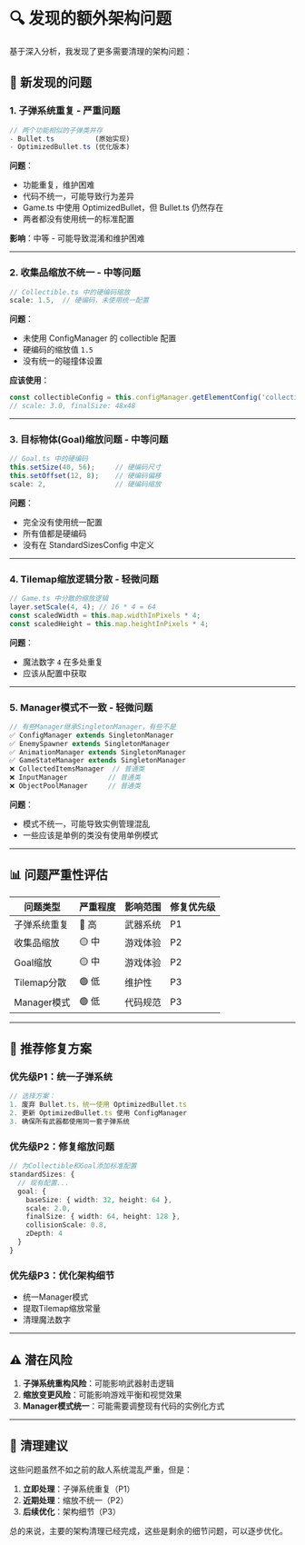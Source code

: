 # 🔍 发现的额外架构问题

基于深入分析，我发现了更多需要清理的架构问题：

## 🚨 **新发现的问题**

### 1. **子弹系统重复** - 严重问题
```typescript
// 两个功能相似的子弹类并存
- Bullet.ts          (原始实现)
- OptimizedBullet.ts (优化版本)
```

**问题**：
- 功能重复，维护困难
- 代码不统一，可能导致行为差异
- Game.ts 中使用 OptimizedBullet，但 Bullet.ts 仍然存在
- 两者都没有使用统一的标准配置

**影响**：中等 - 可能导致混淆和维护困难

---

### 2. **收集品缩放不统一** - 中等问题
```typescript
// Collectible.ts 中的硬编码缩放
scale: 1.5,  // 硬编码，未使用统一配置
```

**问题**：
- 未使用 ConfigManager 的 collectible 配置
- 硬编码的缩放值 `1.5`
- 没有统一的碰撞体设置

**应该使用**：
```typescript
const collectibleConfig = this.configManager.getElementConfig('collectible');
// scale: 3.0, finalSize: 48x48
```

---

### 3. **目标物体(Goal)缩放问题** - 中等问题
```typescript
// Goal.ts 中的硬编码
this.setSize(40, 56);     // 硬编码尺寸
this.setOffset(12, 8);    // 硬编码偏移
scale: 2,                 // 硬编码缩放
```

**问题**：
- 完全没有使用统一配置
- 所有值都是硬编码
- 没有在 StandardSizesConfig 中定义

---

### 4. **Tilemap缩放逻辑分散** - 轻微问题
```typescript
// Game.ts 中分散的缩放逻辑
layer.setScale(4, 4); // 16 * 4 = 64
const scaledWidth = this.map.widthInPixels * 4;
const scaledHeight = this.map.heightInPixels * 4;
```

**问题**：
- 魔法数字 `4` 在多处重复
- 应该从配置中获取

---

### 5. **Manager模式不一致** - 轻微问题
```typescript
// 有些Manager继承SingletonManager，有些不是
✅ ConfigManager extends SingletonManager
✅ EnemySpawner extends SingletonManager  
✅ AnimationManager extends SingletonManager
✅ GameStateManager extends SingletonManager
❌ CollectedItemsManager  // 普通类
❌ InputManager          // 普通类
❌ ObjectPoolManager     // 普通类
```

**问题**：
- 模式不统一，可能导致实例管理混乱
- 一些应该是单例的类没有使用单例模式

---

## 📊 **问题严重性评估**

| 问题类型 | 严重程度 | 影响范围 | 修复优先级 |
|----------|----------|----------|------------|
| 子弹系统重复 | 🔴 高 | 武器系统 | P1 |
| 收集品缩放 | 🟡 中 | 游戏体验 | P2 |
| Goal缩放 | 🟡 中 | 游戏体验 | P2 |  
| Tilemap分散 | 🟢 低 | 维护性 | P3 |
| Manager模式 | 🟢 低 | 代码规范 | P3 |

---

## 🎯 **推荐修复方案**

### 优先级P1：统一子弹系统
```typescript
// 选择方案：
1. 废弃 Bullet.ts，统一使用 OptimizedBullet.ts
2. 更新 OptimizedBullet.ts 使用 ConfigManager
3. 确保所有武器都使用同一套子弹系统
```

### 优先级P2：修复缩放问题
```typescript
// 为Collectible和Goal添加标准配置
standardSizes: {
  // 现有配置...
  goal: {
    baseSize: { width: 32, height: 64 },
    scale: 2.0,
    finalSize: { width: 64, height: 128 },
    collisionScale: 0.8,
    zDepth: 4
  }
}
```

### 优先级P3：优化架构细节
- 统一Manager模式
- 提取Tilemap缩放常量
- 清理魔法数字

---

## ⚠️ **潜在风险**

1. **子弹系统重构风险**：可能影响武器射击逻辑
2. **缩放变更风险**：可能影响游戏平衡和视觉效果
3. **Manager模式统一**：可能需要调整现有代码的实例化方式

---

## 📝 **清理建议**

这些问题虽然不如之前的敌人系统混乱严重，但是：

1. **立即处理**：子弹系统重复（P1）
2. **近期处理**：缩放不统一（P2）  
3. **后续优化**：架构细节（P3）

总的来说，主要的架构清理已经完成，这些是剩余的细节问题，可以逐步优化。

